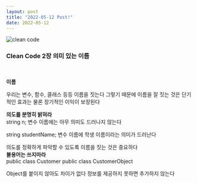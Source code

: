 ```yaml
---
layout: post
title: "2022-05-12 Post!"
date: 2022-05-12
---
```


<img class="post-book" src="{{'/assets/images/clean-code-book.jpg' | relative_url}}" alt="clean code" />

<h3>Clean Code 2장 의미 있는 이름</h3><br>

<strong>이름</strong><br>

우리는 변수, 함수, 클래스 등등 이름을 짓는다
그렇기 때문에 이름을 잘 짓는 것은 단기적인 효과는 물론 장기적인 이익이 보장된다
<br>

<strong>의도를 분명히 밝혀라</strong><br>
string n;
변수 이름에는 아무 의미도 드러나지 않는다

string studentName;
변수 이름에 학생 이름이라는 의미가 드러난다

의도를 정확하게 파악할 수 있도록 이름을 짓는 것은 중요하다
<br>
<strong>불용어는 쓰지마라</strong><br>
public class Customer
public class CustomerObject

Object를 붙이지 않아도 차이가 없다
정보를 제공하지 못하면 추가하지 않는다